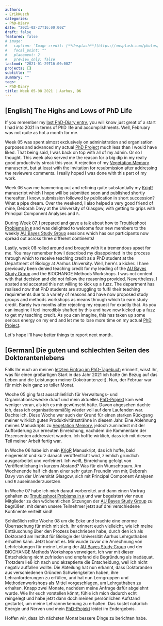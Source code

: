 ```yaml
---
authors:
- ErikKusch
categories:
- PhD-Diary
date: "2021-02-27T16:00:00Z"
draft: false
featured: false
# image:
#   caption: 'Image credit: [**Unsplash**](https://unsplash.com/photos/CpkOjOcXdUY)'
#   focal_point: ""
#   placement: 2
#   preview_only: false
lastmod: "2021-01-29T16:00:00Z"
projects: []
subtitle: ""
summary: ""
tags:
- PhD-Diary
title: Week 05-08 2021 | Aarhus, DK
---
```



## [English] The Highs and Lows of PhD Life

If you remember my [last PhD-Diary entry](/post/phd-diary/15_w49-53_2020_w01-04_2021), you will know just great of a start I had into 2021 in terms of PhD life and accomplishments. Well, February was not quite as hot a month for me.

Week 05 was spent almost exclusively on administration and organisation purposes and advanced my actual [PhD Project](/project/phd-packages/) much less than I would have liked. That being said, I was back on top with all of my admin. Or so I thought. This week also served me the reason for a big dip in my really good productivity streak this year. A rejection of my [Vegetation Memory](/project/vegetation-memory-across-global-dryland-regions/) manuscript, but at least with the invitation for resubmission after addressing the reviewers comments. I really hoped I was done with this part of my work.

Week 06 saw me hammering out and refining quite substantially my [KrigR](/project/krigr/) manuscript which I hope will be submitted soon and published shortly thereafter. I know, submission followed by publication in short succession? What a pipe dream. Over the weekend, I also helped a very good friend of mine, Deborah Davy at the University of Glasgow, with getting to grips with Principal Component Analyses and `R`.

During Week 07, I prepared and gave a talk about how to [Troubleshoot Problems in `R`](/courses/excursions-into-biostatistics/10_Troubleshooting_R---Isolating-Issues-and-Asking-Questions/) and was delighted to welcome four new members to the weekly [AU Bayes Study Group](/project/aubayes/) sessions which has our participants now spread out across three different continents!

Lastly, week 08 rolled around and brought with it a tremendous upset for me. You may remember how I described my disappointed in the process through which to receive teaching credit as a PhD student at the Department of Biology at Aarhus University. Well, here's a kicker. I have previously been denied teaching credit for my leading of the [AU Bayes Study Group](/project/aubayes/) and the BIOCHANGE Methods Workshops. I was not content with that decision and did not follow the reasoning provided. Nevertheless, I abated and accepted this not willing to kick up a fuzz. The department has realised now that PhD students are struggling to fulfil their teaching requirements due to a variety of reasons and have now proposed study groups and methods workshops as means through which to earn study credit. Barely two months after rejecting my request for exactly that. As you can imagine I feel incredibly shafted by this and have now kicked up a fuzz to get my teaching credit. As you can imagine, this has taken up some serious energy on my end and let me to lose more time on my actual [PhD Project](/project/phd-packages/).

Let's hope I'll have better things to report next month.


## [German] Die guten und schlechten Seiten des Doktorantenlebens

Falls Ihr euch an meinen [letzten Eintrag im PhD-Tagebuch](/post/phd-diary/15_w49-53_2020_w01-04_2021) erinnert, wisst Ihr, was für einen großartigen Start in das Jahr 2021 ich hatte (im Bezug auf das Leben und die Leistungen meiner Dokotrantenzeit). Nun, der Februar war für mich kein ganz so toller Monat.

Woche 05 ging fast ausschließlich für Verwaltungs- und Organisationszwecke drauf und mein aktuelles [PhD-Projekt](/project/phd-packages/) kam weit weniger voran, als ich es mir gewünscht hätte. Davon abgesehen dachte ich, dass ich organisationsmäßig wieder voll auf dem Laufenden war. Dachte ich. Diese Woche war auch der Grund für einen starken Rückgang meiner wirklich guten Produktivitätssträhne in diesem Jahr. Eine Ablehnung meines Manuskripts zu [Vegetation Memory](/project/vegetation-memory-across-global-dryland-regions/), jedoch zumindest mit der Aufforderung zur erneuten Einreichung, nachdem die Kommentare der Rezensenten addressiert wurden. Ich hoffte wirklich, dass ich mit diesem Teil meiner Arbeit fertig war.

In Woche 06 habe ich mein [KrigR](/project/krigr/) Manuskript, das ich hoffe, bald eingereicht und kurz danach veröffentlicht wird, ziemlich gründlich ausgearbeitet und verfeinert. Ich weiß, Einreichung gefolgt von Veröffentlichung in kurzem Abstand? Was für ein Wunschtraum. Am Wochenende half ich dann einer sehr guten Freundin von mir, Deborah Davy von der Universität Glasgow, sich mit Principal Component Analysen und `R` auseinanderzusetzen.

In Woche 07 habe ich mich darauf vorbereitet und dann einen Vortrag gehalten zu [Troubleshoot Problems in `R`](/courses/excursions-into-biostatistics/10_Troubleshooting_R---Isolating-Issues-and-Asking-Questions/) und war begeistert vier neue Mitglieder zu den wöchentlichen Sitzungen der [AU Bayes Study Group](/project/aubayes/) zu begrüßen, mit denen unsere Teilnehmer jetzt auf drei verschiedene Kontinente verteilt sind!

Schließlich rollte Woche 08 um die Ecke und brachte eine enorme Überraschung für mich mit sich. Ihr erinnert euch vielleicht, wie ich meine Enttäuschung über den Prozess beschrieben habe, durch den ich als Doktorand am Institut für Biologie der Universität Aarhus Lehrguthaben erhalten kann. Jetzt kommt es. Mir wurde zuvor die Anrechnung von Lehrleistungen für meine Leitung der [AU Bayes Study Group](/project/aubayes/) und der BIOCHANGE Methods Workshops verweigert. Ich war mit dieser Entscheidung nicht zufrieden und empfand die Begründung als inadäquat. Trotzdem ließ ich nach und akzeptierte die Entscheidung, weil ich nicht negativ auffallen wollte. Die Abteilung hat nun erkannt, dass Doktoranden aus verschiedenen Gründen Schwierigkeiten haben, ihre Lehranforderungen zu erfüllen, und hat nun Lerngruppen und Methodenworkshops als Mittel vorgeschlagen, um Lehrguthaben zu erhalten. Knapp zwei Monate, nachdem meine Anfrage dafür abgelehnt wurde. Wie Ihr euch vorstellen könnt, fühle ich mich dadurch echt reingelegt und habe jetzt dann doch meinen persönlichen Aufstand gestartet, um meine Lehrannerkenung zu erhalten. Das kostet natürlich Energie und Nerven und mein [PhD-Projekt](/project/phd-packages/) leidet im Endergebnis.

Hoffen wir, dass ich nächsten Monat bessere Dinge zu berichten habe. 
